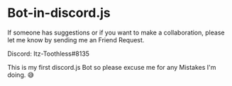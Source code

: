 # Bot-in-discord.js

If someone has suggestions or if you want to make a collaboration, please let me know by sending me an Friend Request.

Discord: Itz-Toothless#8135

This is my first discord.js Bot so please excuse me for any Mistakes I'm doing. 😅
